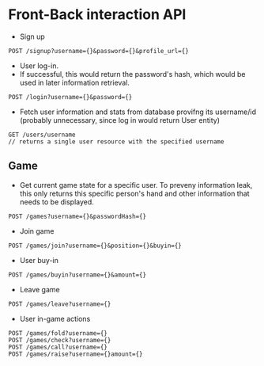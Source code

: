 # Front-Back interaction API

- Sign up

```
POST /signup?username={}&password={}&profile_url={}
```
- User log-in. 
- If successful, this would return the password's hash, which would be used in later information retrieval.

```
POST /login?username={}&password={}
```

- Fetch user information and stats from database provifng its username/id (probably unnecessary, since log in would return User entity)

```
GET /users/username 
// returns a single user resource with the specified username
```

## Game

- Get current game state for a specific user. To preveny information leak, this only returns this specific person's hand and other information that needs to be displayed.

```
POST /games?username={}&passwordHash={}
```

- Join game

```
POST /games/join?username={}&position={}&buyin={}
```
- User buy-in

```
POST /games/buyin?username={}&amount={}
```

- Leave game

```
POST /games/leave?username={}
```

- User in-game actions

```
POST /games/fold?username={}
POST /games/check?username={}
POST /games/call?username={}
POST /games/raise?username={}amount={}
```
